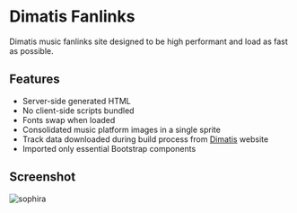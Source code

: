 # Dimatis Fanlinks

Dimatis music fanlinks site designed to be high performant and load as fast as possible.

## Features

- Server-side generated HTML
- No client-side scripts bundled
- Fonts swap when loaded
- Consolidated music platform images in a single sprite
- Track data downloaded during build process from [Dimatis](https://dimatis.music) website
- Imported only essential Bootstrap components

## Screenshot
![sophira](https://github.com/user-attachments/assets/2b175d5e-79f1-4705-952c-1cd044d441d8)
